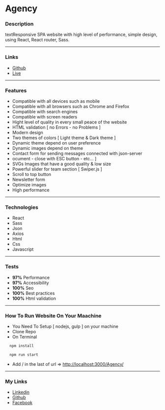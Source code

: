 # Agency

### Description

textResponsive SPA website with high level of performance, simple design, using React, React router, Sass.

---

### Links

- [Github](https://github.com/Kmg11/Agency "Github Repo")
- [Live](https://kmg11.github.io/Agency/ "Live Preview")

---

### Features

- Compatible with all devices such as mobile
- Compatible with all browsers such as Chrome and Firefox
- Compatible with search engines
- Compatible with screen readers
- Hight level of quality in every small peace of the website
- HTML validation [ no Errors - no Problems ]
- Modern design
- Two themes of colors [ Light theme & Dark theme ]
- Dynamic theme depend on user preference
- Dynamic images depend on theme
- Contact form for sending messages connected with json-server
- ocument - close with ESC button - etc... ]
- SVGs Images that have a good quality & low size
- Powerful slider for team section [ Swiper.js ]
- Scroll to top button
- Newsletter form
- Optimize images
- High performance

---

### Technologies

- React
- Sass
- Json
- Axios
- Html
- Css
- Javascript

---

### Tests

- **97%** Performance
- **97%** Accessibility
- **100%** Seo
- **100%** Best practices
- **100%** Html validation

---

### How To Run Website On Your Maachine

- You Need To Setup [ nodejs, gulp ] on your machine
- Clone Repo
- On Terminal

```bash
  npm install
```

```bash
  npm run start
```

- Add / in the last of url => [http://localhost:3000/Agency/](http://localhost:3000/Agency/)

---

### My Links

- [Linkedin](https://www.linkedin.com/in/kirolos-m-a29134165/)
- [Github](https://github.com/Kmg11)
- [Facebook](https://www.facebook.com/KirolosMahfouz/)
